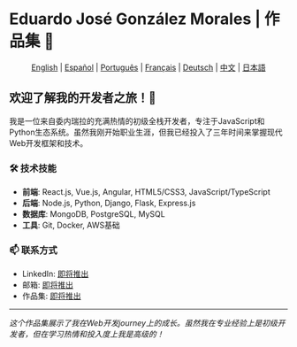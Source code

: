 # Eduardo José González Morales | 作品集 🚀

<div align="center">

[English](../README.md) | [Español](./README.es.md) | [Português](./README.pt.md) | [Français](./README.fr.md) | [Deutsch](./README.de.md) | [中文](./README.zh.md) | [日本語](./README.jp.md)

</div>

## 欢迎了解我的开发者之旅！👋

我是一位来自委内瑞拉的充满热情的初级全栈开发者，专注于JavaScript和Python生态系统。虽然我刚开始职业生涯，但我已经投入了三年时间来掌握现代Web开发框架和技术。

### 🛠 技术技能
- **前端**: React.js, Vue.js, Angular, HTML5/CSS3, JavaScript/TypeScript
- **后端**: Node.js, Python, Django, Flask, Express.js
- **数据库**: MongoDB, PostgreSQL, MySQL
- **工具**: Git, Docker, AWS基础

### 📫 联系方式
- LinkedIn: [即将推出](#)
- 邮箱: [即将推出](#)
- 作品集: [即将推出](#)

---
*这个作品集展示了我在Web开发journey上的成长。虽然我在专业经验上是初级开发者，但在学习热情和投入度上我是高级的！*
